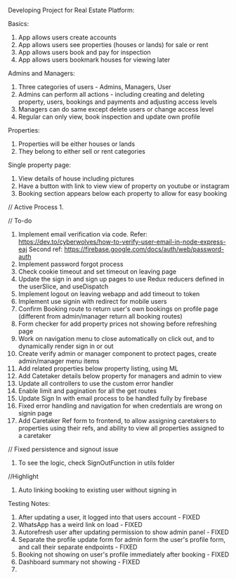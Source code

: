 
Developing Project for Real Estate Platform:

Basics:
1. App allows users create accounts
2. App allows users see properties (houses or lands) for sale or rent
3. App allows users book and pay for inspection
4. App allows users bookmark houses for viewing later

Admins and Managers:
1. Three categories of users - Admins, Managers, User
2. Admins can perform all actions - including creating and deleting property, users, bookings and payments and adjusting access levels
3.  Managers can do same except delete users or change access level
4.  Regular can only view, book inspection and update own profile

Properties:
1. Properties will be either houses or lands
2. They belong to either sell or rent categories

Single property page:
1. View details of house including pictures
2. Have a button with link to view view of property on youtube or instagram
3. Booking section appears below each property to allow for easy booking



// Active Process
1. 

// To-do
1. Implement email verification via code. Refer: https://dev.to/cyberwolves/how-to-verify-user-email-in-node-express-eaj
Second ref: https://firebase.google.com/docs/auth/web/password-auth
2. Implement password forgot process
3. Check cookie timeout and set timeout on leaving page
4. Update the sign in and sign up pages to use Redux reducers defined in the userSlice, and useDispatch
5. Implement logout on leaving webapp and add timeout to token
6. Implement use signin with redirect for mobile users
7. Confirm Booking route to return user's own bookings on profile page (different from admin/manager return all booking routes)
8. Form checker for add property prices not showing before refreshing page
9. Work on navigation menu to close automatically on click out, and to dynamically render sign in or out
10. Create verify admin or manager component to protect pages, create admin/manager menu items
11. Add related properties below property listing, using ML
12. Add Catetaker details below property for managers and admin to view
13. Update all controllers to use the custom error handler
14. Enable limit and pagination for all the get routes
15. Update Sign In with email process to be handled fully by firebase
16. Fixed error handling and navigation for when credentials are wrong on signin page
17. Add Caretaker Ref form to frontend, to allow assigning caretakers to properties using their refs, and ability to view all properties assigned to a caretaker

// Fixed persistence and signout issue
1. To see the logic, check SignOutFunction in utils folder

//Highlight
1. Auto linking booking to existing user without signing in


Testing Notes:

1. After updating a user, it logged into that users account - FIXED
2. WhatsApp has a weird link on load - FIXED
3. Autorefresh user after updating permission to show admin panel - FIXED
4. Separate the profile update form for admin form the user's profile form, and call their separate endpoints - FIXED
5. Booking not showing on user's profile immediately after booking - FIXED
6. Dashboard summary not showing - FIXED
7. 